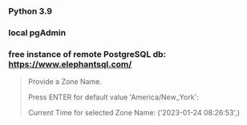 ### Python 3.9
### local pgAdmin
### free instance of remote PostgreSQL db: https://www.elephantsql.com/

> Provide a Zone Name.
> 
> Press ENTER for default value 'America/New_York':
> 
> Current Time for selected Zone Name: ('2023-01-24 08:26:53',)

